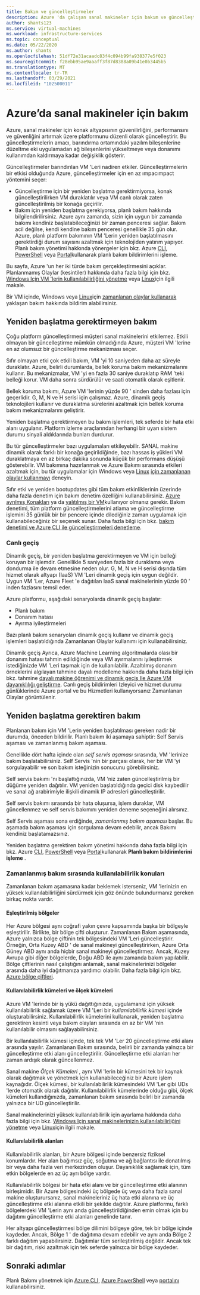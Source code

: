 ```yaml
---
title: Bakım ve güncelleştirmeler
description: Azure 'da çalışan sanal makineler için bakım ve güncelleştirmelere genel bakış.
author: shants123
ms.service: virtual-machines
ms.workload: infrastructure-services
ms.topic: conceptual
ms.date: 05/22/2020
ms.author: shants
ms.openlocfilehash: 51df72e31acaadc83f4c094b99fa938377e5f023
ms.sourcegitcommit: f28ebb95ae9aaaff3f87d8388a09b41e0b3445b5
ms.translationtype: MT
ms.contentlocale: tr-TR
ms.lasthandoff: 03/29/2021
ms.locfileid: "102500011"
---
```

# <a name="maintenance-for-virtual-machines-in-azure"></a>Azure’da sanal makineler için bakım

Azure, sanal makineler için konak altyapısının güvenilirliğini, performansını ve güvenliğini artırmak üzere platformunu düzenli olarak güncelleştirir. Bu güncelleştirmelerin amacı, barındırma ortamındaki yazılım bileşenlerine düzeltme eki uygulamadan ağ bileşenlerini yükseltmeye veya donanımı kullanımdan kaldırmaya kadar değişiklik gösterir. 

Güncelleştirmeler barındırılan VM 'Leri nadiren etkiler. Güncelleştirmelerin bir etkisi olduğunda Azure, güncelleştirmeler için en az ımpacımpact yöntemini seçer:

- Güncelleştirme için bir yeniden başlatma gerektirmiyorsa, konak güncelleştirilirken VM duraklatılır veya VM canlı olarak zaten güncelleştirilmiş bir konağa geçirilir. 
- Bakım için yeniden başlatma gerekiyorsa, planlı bakım hakkında bilgilendirilirsiniz. Azure aynı zamanda, sizin için uygun bir zamanda bakımı kendiniz başlatabileceğinizi bir zaman penceresi sağlar. Bakım acil değilse, kendi kendine bakım penceresi genellikle 35 gün olur. Azure, planlı platform bakımının VM 'Lerin yeniden başlatılmasını gerektirdiği durum sayısını azaltmak için teknolojiden yatırım yapıyor. Planlı bakım yönetimi hakkında yönergeler için bkz. Azure [CLI](maintenance-notifications-cli.md), [PowerShell](maintenance-notifications-powershell.md) veya [Portal](maintenance-notifications-portal.md)kullanarak planlı bakım bildirimlerini işleme.

Bu sayfa, Azure 'un her iki türde bakım gerçekleştirmesini açıklar. Planlanmamış Olaylar (kesintiler) hakkında daha fazla bilgi için bkz. [Windows Için VM 'lerin kullanılabilirliğini yönetme](./availability.md) veya [Linux](./availability.md)için ilgili makale.

Bir VM içinde, Windows veya [Linux](./linux/scheduled-events.md)için [zamanlanan olaylar kullanarak](./windows/scheduled-events.md) yaklaşan bakım hakkında bildirim alabilirsiniz.



## <a name="maintenance-that-doesnt-require-a-reboot"></a>Yeniden başlatma gerektirmeyen bakım

Çoğu platform güncelleştirmesi müşteri sanal makinelerini etkilemez. Etkili olmayan bir güncelleştirme mümkün olmadığında Azure, müşteri VM 'lerine en az olumsuz bir güncelleştirme mekanizması seçer. 

Sıfır olmayan etki çok etkili bakım, VM 'yi 10 saniyeden daha az süreyle duraklatır. Azure, belirli durumlarda, bellek koruma bakım mekanizmalarını kullanır. Bu mekanizmalar, VM 'yi en fazla 30 saniye duraklatıp RAM 'teki belleği korur. VM daha sonra sürdürülür ve saati otomatik olarak eşitlenir. 

Bellek koruma bakımı, Azure VM 'lerinin yüzde 90 ' sinden daha fazlası için geçerlidir. G, M, N ve H serisi için çalışmaz. Azure, dinamik geçiş teknolojileri kullanır ve duraklatma sürelerini azaltmak için bellek koruma bakım mekanizmalarını geliştirir.  

Yeniden başlatma gerektirmeyen bu bakım işlemleri, tek seferde bir hata etki alanı uygulanır. Platform izleme araçlarından herhangi bir uyarı sistem durumu sinyali aldıklarında bunları durdurur. 

Bu tür güncelleştirmeler bazı uygulamaları etkileyebilir. SANAL makine dinamik olarak farklı bir konağa geçirildiğinde, bazı hassas iş yükleri VM duraklatmaya en az birkaç dakika sonunda küçük bir performans düşüşü gösterebilir. VM bakımına hazırlanmak ve Azure Bakımı sırasında etkileri azaltmak için, bu tür uygulamalar için Windows veya [Linux](./linux/scheduled-events.md) [için zamanlanan olaylar kullanmayı](./windows/scheduled-events.md) deneyin. 

Sıfır etki ve yeniden bootupdates gibi tüm bakım etkinliklerinin üzerinde daha fazla denetim için bakım denetim özelliğini kullanabilirsiniz. [Azure ayrılmış Konakları](./dedicated-hosts.md) ya da [yalıtılmış bir VM](../security/fundamentals/isolation-choices.md)kullanıyor olmanız gerekir. Bakım denetimi, tüm platform güncelleştirmelerini atlama ve güncelleştirme işlemini 35 günlük bir bir pencere içinde dilediğiniz zaman uygulamak için kullanabileceğiniz bir seçenek sunar. Daha fazla bilgi için bkz. [bakım denetimi ve Azure CLI ile güncelleştirmeleri denetleme](maintenance-control.md).


### <a name="live-migration"></a>Canlı geçiş

Dinamik geçiş, bir yeniden başlatma gerektirmeyen ve VM için belleği koruyan bir işlemdir. Genellikle 5 saniyeden fazla bir duraklama veya dondurma ile devam etmesine neden olur. G, M, N ve H serisi dışında tüm hizmet olarak altyapı (IaaS) VM 'Leri dinamik geçiş için uygun değildir. Uygun VM 'Ler, Azure Fleet 'e dağıtılan IaaS sanal makinelerinin yüzde 90 ' inden fazlasını temsil eder. 

Azure platformu, aşağıdaki senaryolarda dinamik geçiş başlatır:
- Planlı bakım
- Donanım hatası
- Ayırma iyileştirmeleri

Bazı planlı bakım senaryoları dinamik geçiş kullanır ve dinamik geçiş işlemleri başlatıldığında Zamanlanan Olaylar kullanımı için kullanabilirsiniz.

Dinamik geçiş Ayrıca, Azure Machine Learning algoritmalarda olası bir donanım hatası tahmin edildiğinde veya VM ayırmalarını iyileştirmek istediğinizde VM 'Leri taşımak için de kullanılabilir. Azaltılmış donanım örneklerini algılayan tahmine dayalı modelleme hakkında daha fazla bilgi için bkz. tahmine [dayalı makine öğrenimi ve dinamik geçiş Ile Azure VM dayanıklılığı geliştirme](https://azure.microsoft.com/blog/improving-azure-virtual-machine-resiliency-with-predictive-ml-and-live-migration/?WT.mc_id=thomasmaurer-blog-thmaure). Canlı geçiş bildirimleri Izleyici ve hizmet durumu günlüklerinde Azure portal ve bu Hizmetleri kullanıyorsanız Zamanlanan Olaylar görüntülenir.

## <a name="maintenance-that-requires-a-reboot"></a>Yeniden başlatma gerektiren bakım

Planlanan bakım için VM 'Lerin yeniden başlatılması gereken nadir bir durumda, önceden bildirilir. Planlı bakım iki aşamaya sahiptir: Self Servis aşaması ve zamanlanmış bakım aşaması.

Genellikle dört hafta içinde olan *self servis aşaması* sırasında, VM 'lerinize bakım başlatabilirsiniz. Self Servis 'nin bir parçası olarak, her bir VM 'yi sorgulayabilir ve son bakım isteğinizin sonucunu görebilirsiniz.

Self servis bakımı 'nı başlattığınızda, VM 'niz zaten güncelleştirilmiş bir düğüme yeniden dağıtılır. VM yeniden başlatıldığında geçici disk kaybedilir ve sanal ağ arabirimiyle ilişkili dinamik IP adresleri güncelleştirilir.

Self servis bakımı sırasında bir hata oluşursa, işlem duraklar, VM güncellenmez ve self servis bakımını yeniden deneme seçeneğini alırsınız. 

Self Servis aşaması sona erdiğinde, *zamanlanmış bakım aşaması* başlar. Bu aşamada bakım aşaması için sorgulama devam edebilir, ancak Bakımı kendiniz başlatamazsınız.

Yeniden başlatma gerektiren bakım yönetimi hakkında daha fazla bilgi için bkz. Azure [CLI](maintenance-notifications-cli.md), [PowerShell](maintenance-notifications-powershell.md) veya [Portal](maintenance-notifications-portal.md)kullanarak **Planlı bakım bildirimlerini işleme** . 

### <a name="availability-considerations-during-scheduled-maintenance"></a>Zamanlanmış bakım sırasında kullanılabilirlik konuları 

Zamanlanan bakım aşamasına kadar beklemek isterseniz, VM 'lerinizin en yüksek kullanılabilirliğini sürdürmek için göz önünde bulundurmanız gereken birkaç nokta vardır. 

#### <a name="paired-regions"></a>Eşleştirilmiş bölgeler

Her Azure bölgesi aynı coğrafi yakın çevre kapsamında başka bir bölgeyle eşleştirilir. Birlikte, bir bölge çifti oluşturur. Zamanlanan Bakım aşamasında, Azure yalnızca bölge çiftinin tek bölgesindeki VM 'Leri güncelleştirir. Örneğin, Orta Kuzey ABD ' de sanal makineyi güncelleştirirken, Azure Orta Güney ABD aynı anda hiçbir sanal makineyi güncelleştirmez. Ancak, Kuzey Avrupa gibi diğer bölgelerde, Doğu ABD ile aynı zamanda bakım yapılabilir. Bölge çiftlerinin nasıl çalıştığını anlamak, sanal makinelerinizi bölgeler arasında daha iyi dağıtmanıza yardımcı olabilir. Daha fazla bilgi için bkz. [Azure bölge çiftleri](../best-practices-availability-paired-regions.md).

#### <a name="availability-sets-and-scale-sets"></a>Kullanılabilirlik kümeleri ve ölçek kümeleri

Azure VM 'lerinde bir iş yükü dağıttığınızda, uygulamanız için yüksek kullanılabilirlik sağlamak üzere VM 'Leri bir *kullanılabilirlik kümesi* içinde oluşturabilirsiniz. Kullanılabilirlik kümelerini kullanarak, yeniden başlatma gerektiren kesinti veya bakım olayları sırasında en az bir VM 'nin kullanılabilir olmasını sağlayabilirsiniz.

Bir kullanılabilirlik kümesi içinde, tek tek VM 'Ler 20 güncelleştirme etki alanı arasında yayılır. Zamanlanan Bakım sırasında, belirli bir zamanda yalnızca bir güncelleştirme etki alanı güncelleştirilir. Güncelleştirme etki alanları her zaman ardışık olarak güncellenmez. 

Sanal makine *Ölçek Kümeleri* , aynı VM 'lerin bir kümesini tek bir kaynak olarak dağıtmak ve yönetmek için kullanabileceğiniz bir Azure işlem kaynağıdır. Ölçek kümesi, bir kullanılabilirlik kümesindeki VM 'Ler gibi UDs 'lerde otomatik olarak dağıtılır. Kullanılabilirlik kümelerinde olduğu gibi, ölçek kümeleri kullandığınızda, zamanlanan bakım sırasında belirli bir zamanda yalnızca bir UD güncelleştirilir.

Sanal makinelerinizi yüksek kullanılabilirlik için ayarlama hakkında daha fazla bilgi için bkz. [Windows Için sanal makinelerinizin kullanılabilirliğini yönetme](./availability.md) veya [Linux](./availability.md)için ilgili makale.

#### <a name="availability-zones"></a>Kullanılabilirlik alanları

Kullanılabilirlik alanları, bir Azure bölgesi içinde benzersiz fiziksel konumlardır. Her alan bağımsız güç, soğutma ve ağ bağlantısı ile donatılmış bir veya daha fazla veri merkezinden oluşur. Dayanıklılık sağlamak için, tüm etkin bölgelerde en az üç ayrı bölge vardır. 

Kullanılabilirlik bölgesi bir hata etki alanı ve bir güncelleştirme etki alanının birleşimidir. Bir Azure bölgesindeki üç bölgede üç veya daha fazla sanal makine oluşturursanız, sanal makineleriniz üç hata etki alanına ve üç güncelleştirme etki alanına etkili bir şekilde dağıtılır. Azure platformu, farklı bölgelerdeki VM 'Lerin aynı anda güncelleştirildiğinden emin olmak için bu dağıtımı güncelleştirme etki alanları genelinde tanır.

Her altyapı güncelleştirmesi bölge dilimini bölgeye göre, tek bir bölge içinde kaydeder. Ancak, Bölge 1 ' de dağıtıma devam edebilir ve aynı anda Bölge 2 farklı dağıtım yapabilirsiniz. Dağıtımlar tüm serileştirilmiş değildir. Ancak tek bir dağıtım, riski azaltmak için tek seferde yalnızca bir bölge kaydeder.

## <a name="next-steps"></a>Sonraki adımlar 

Planlı Bakımı yönetmek için [Azure CLI](maintenance-notifications-cli.md), [Azure PowerShell](maintenance-notifications-powershell.md) veya [portalını](maintenance-notifications-portal.md) kullanabilirsiniz.